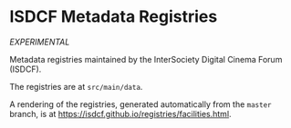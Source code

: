 ISDCF Metadata Registries
=========================

_EXPERIMENTAL_

Metadata registries maintained by the InterSociety Digital Cinema Forum (ISDCF).

The registries are at `src/main/data`.

A rendering of the registries, generated automatically from the `master` branch, is at <https://isdcf.github.io/registries/facilities.html>.